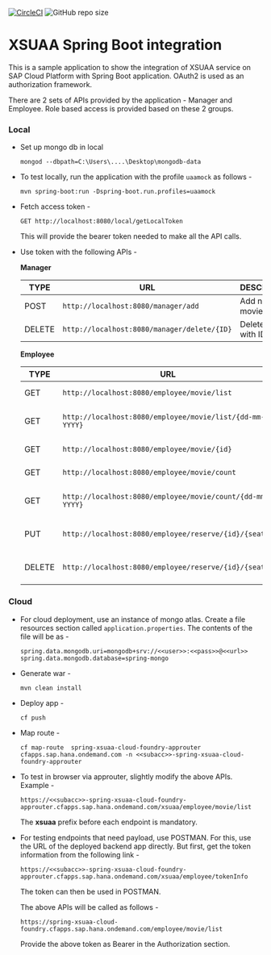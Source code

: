 
[![CircleCI](https://circleci.com/gh/boudhayan-dev/spring-xsuaa-cloud-foundry.svg?style=svg)](https://circleci.com/gh/boudhayan-dev/spring-xsuaa-cloud-foundry)
![GitHub repo size](https://img.shields.io/github/repo-size/boudhayan-dev/spring-xsuaa-cloud-foundry)

# XSUAA Spring Boot integration

This is a sample application to show the integration of XSUAA service on SAP Cloud Platform with Spring Boot application. OAuth2 is used as an authorization framework.

There are 2 sets of APIs provided by the application - Manager and Employee. Role based access is provided based on these 2 groups.

### Local

* Set up mongo db in local

    ```
    mongod --dbpath=C:\Users\....\Desktop\mongodb-data
    ```

* To test locally, run the application with the profile `uaamock` as follows -

    ```
    mvn spring-boot:run -Dspring-boot.run.profiles=uaamock
    ```
* Fetch access token - 

    ```
    GET http://localhost:8080/local/getLocalToken
    ```
    This will provide the bearer token needed to make all the API calls.

* Use token with the following APIs -

    **Manager**

    | TYPE          | URL                                          | DESCRIPTION          |
    | ------------- | -------------------------------------------- | -------------------- |
    | POST          | `http://localhost:8080/manager/add`          | Add new movie.       |       
    | DELETE        | `http://localhost:8080/manager/delete/{ID}`  | Delete movie with ID |   

    **Employee**

    | TYPE          | URL                                                       | DESCRIPTION                     |
    | ------------- | --------------------------------------------------------- | ------------------------------- |
    | GET           | `http://localhost:8080/employee/movie/list`               | Get list of movie               |
    | GET           | `http://localhost:8080/employee/movie/list/{dd-mm-YYYY}`  | Get list of movie for a date    |     
    | GET           | `http://localhost:8080/employee/movie/{id}`               | Get movie with ID               |
    | GET           | `http://localhost:8080/employee/movie/count`              | Get movie count                 |
    | GET           | `http://localhost:8080/employee/movie/count/{dd-mm-YYYY}` | Get movie count  for a date     |
    | PUT           | `http://localhost:8080/employee/reserve/{id}/{seats}`     | Reserve seats for particular id |
    | DELETE        | `http://localhost:8080/employee/reserve/{id}/{seats}`     | Delete  seats for particular id |


### Cloud

* For cloud deployment, use an instance of mongo atlas. Create a file resources section called `application.properties`. The contents of the file will be as -

    ```
    spring.data.mongodb.uri=mongodb+srv://<<user>>:<<pass>>@<<url>>
    spring.data.mongodb.database=spring-mongo
    ```

* Generate war -

    ```
    mvn clean install
    ```

* Deploy app -

    ```
    cf push
    ```

* Map route - 

    ```
    cf map-route  spring-xsuaa-cloud-foundry-approuter cfapps.sap.hana.ondemand.com -n <<subacc>>-spring-xsuaa-cloud-foundry-approuter
    ```

* To test in browser via approuter, slightly modify the above APIs. Example -

    ```
    https://<<subacc>>-spring-xsuaa-cloud-foundry-approuter.cfapps.sap.hana.ondemand.com/xsuaa/employee/movie/list
    ```
    The **xsuaa** prefix before each endpoint is mandatory.

* For testing endpoints that need payload, use POSTMAN. For this, use the URL of the deployed backend app directly. But first, get the token information from the following link -

    ```
    https://<<subacc>>-spring-xsuaa-cloud-foundry-approuter.cfapps.sap.hana.ondemand.com/xsuaa/employee/tokenInfo
    ```
    The token can then be used in POSTMAN.

    The above APIs will be called as follows -
    ```
    https://spring-xsuaa-cloud-foundry.cfapps.sap.hana.ondemand.com/employee/movie/list
    ```
    Provide the above token as Bearer in the Authorization section.
    
